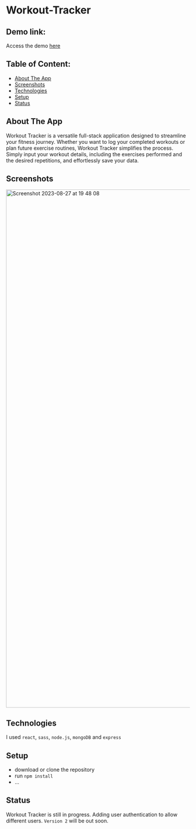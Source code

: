 # Workout-Tracker


## Demo link:
Access the demo [here](https://susnfor.com/workout-tracker/)

## Table of Content:

- [About The App](#about-the-app)
- [Screenshots](#screenshots)
- [Technologies](#technologies)
- [Setup](#setup)
- [Status](#status)

## About The App

Workout Tracker is a versatile full-stack application designed to streamline your fitness journey. Whether you want to log your completed workouts or plan future exercise routines, Workout Tracker simplifies the process. Simply input your workout details, including the exercises performed and the desired repetitions, and effortlessly save your data.

## Screenshots

<img width="1418" alt="Screenshot 2023-08-27 at 19 48 08" src="https://github.com/Susnfor/workout-tracker/assets/97429786/ddedad17-5dab-4362-a310-8722dc36cc64">

## Technologies
I used `react`, `sass`, `node.js`, `mongoDB` and `express`

## Setup
- download or clone the repository
- run `npm install`
- ...

## Status
Workout Tracker is still in progress. Adding user authentication to allow different users. `Version 2` will be out soon.
